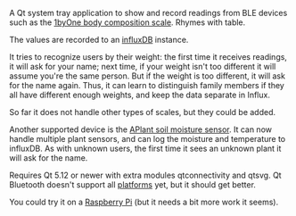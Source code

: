 A Qt system tray application to show and record readings from BLE devices such as the
[1byOne body composition scale](https://www.amazon.com/dp/B01FHELB56).
Rhymes with table.

The values are recorded to an
[influxDB](https://github.com/influxdata/influxdb) instance.

It tries to recognize users by their weight: the first time
it receives readings, it will ask for your name; next time,
if your weight isn't too different it will assume you're the
same person.  But if the weight is too different, it will ask
for the name again.  Thus, it can learn to distinguish family
members if they all have different enough weights, and keep
the data separate in Influx.

So far it does not handle other types of scales, but they
could be added.

Another supported device is the
[APlant soil moisture sensor](http://wiki.aprbrother.com/wiki/APlant).
It can now handle multiple plant sensors, and can log the moisture
and temperature to influxDB.  As with unknown users, the first time
it sees an unknown plant it will ask for the name.

Requires Qt 5.12 or newer with extra modules
qtconnectivity and qtsvg.  Qt Bluetooth doesn't support
all [platforms](http://doc.qt.io/qt-5/qtbluetooth-index.html)
yet, but it should get better.

You could try it on a [Raspberry Pi](README-raspberry-pi.md)
(but it needs a bit more work it seems).


